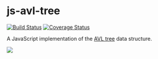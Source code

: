 # js-avl-tree

[![Build Status](https://travis-ci.org/gwtw/js-avl-tree.svg?branch=master)](http://travis-ci.org/gwtw/js-avl-tree)
[![Coverage Status](https://coveralls.io/repos/github/gwtw/js-avl-tree/badge.svg?branch=master)](https://coveralls.io/github/gwtw/js-avl-tree?branch=master)

A JavaScript implementation of the [AVL tree](http://www.growingwiththeweb.com/data-structures/avl-tree/overview/) data structure.

![](http://www.growingwiththeweb.com/images/data-structures/avl-tree/avl-tree.svg)
